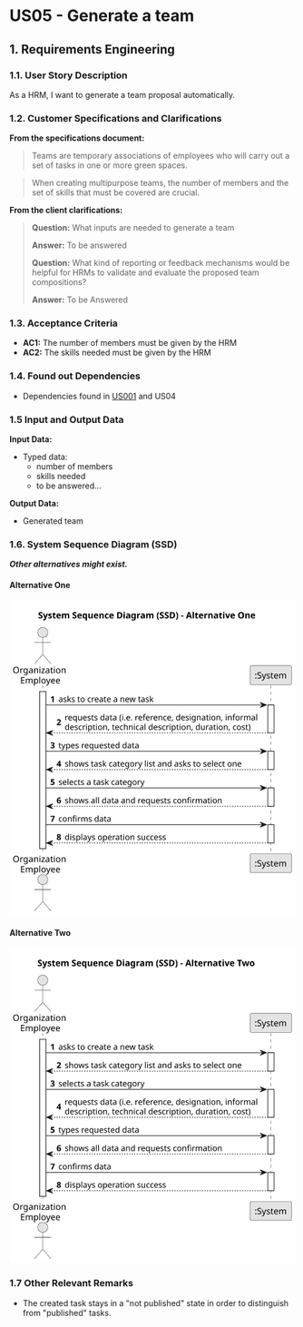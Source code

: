 # US05 - Generate a team


## 1. Requirements Engineering

### 1.1. User Story Description

As a HRM, I want to generate a team proposal automatically.

### 1.2. Customer Specifications and Clarifications 

**From the specifications document:**

>	Teams are temporary associations of employees who will carry out a set of tasks in one or more green spaces.

>	When creating multipurpose teams, the number of members and the set of skills that must be covered are crucial.
 

**From the client clarifications:**
> **Question:** What inputs are needed to generate a team
>
> **Answer:** To be answered
> 
>**Question:** What kind of reporting or feedback mechanisms would be helpful for HRMs to validate and evaluate the proposed team compositions?
>
>**Answer:** To be Answered

### 1.3. Acceptance Criteria

* **AC1:** The number of members must be given by the HRM
* **AC2:** The skills needed must be given by the HRM

### 1.4. Found out Dependencies

* Dependencies found in [US001](/docs/sprintA/us001) and US04

### 1.5 Input and Output Data

**Input Data:**

* Typed data:
    * number of members
    * skills needed
    * to be answered...

**Output Data:**

* Generated team

### 1.6. System Sequence Diagram (SSD)

**_Other alternatives might exist._**

#### Alternative One

![System Sequence Diagram - Alternative One](svg/us006-system-sequence-diagram-alternative-one.svg)

#### Alternative Two

![System Sequence Diagram - Alternative Two](svg/us006-system-sequence-diagram-alternative-two.svg)

### 1.7 Other Relevant Remarks

* The created task stays in a "not published" state in order to distinguish from "published" tasks.